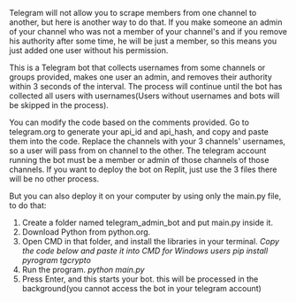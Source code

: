 Telegram will not allow you to scrape members from one channel to another, but here is another way to do that.
If you make someone an admin of your channel who was not a member of your channel's and if you remove his authority after some time, he will be just a member, so this means you just added one user without his permission.

This is a Telegram bot that collects usernames from some channels or groups provided, makes one user an admin, and removes their authority within 3 seconds of the interval. 
The process will continue until the bot has collected all users with usernames(Users without usernames and bots will be skipped in the process).

You can modify the code based on the comments provided.
Go to telegram.org to generate your api_id and api_hash, and copy and paste them into the code.
Replace the channels with your 3 channels' usernames, so  a user will pass from on channel to the other.
The telegram account running the bot must be a member or admin of those channels of those channels.
If you want to deploy the bot on Replit, just use the 3 files there will be no other process. 

But you can also deploy it on your computer by using only the main.py file, to do that:

1. Create a folder named telegram_admin_bot and put main.py inside it.
2. Download Python from python.org.
3. Open CMD in that folder, and install the libraries in your terminal. *Copy the code below and paste it into CMD for Windows users*
      *pip install pyrogram tgcrypto*
4. Run the program.
      *python main.py*
5. Press Enter, and this starts your bot.
   this will be processed in the background(you cannot access the bot in your telegram account)

   
